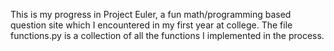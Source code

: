 This is my progress in Project Euler, a fun math/programming based question site which I encountered in my first year at college. The file functions.py is a collection of all the functions I implemented in the process.
